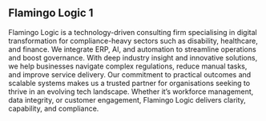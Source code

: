 ## Flamingo Logic 1

Flamingo Logic is a technology-driven consulting firm specialising in digital transformation for compliance-heavy sectors such as disability, healthcare, and finance. We integrate ERP, AI, and automation to streamline operations and boost governance. With deep industry insight and innovative solutions, we help businesses navigate complex regulations, reduce manual tasks, and improve service delivery. Our commitment to practical outcomes and scalable systems makes us a trusted partner for organisations seeking to thrive in an evolving tech landscape. Whether it’s workforce management, data integrity, or customer engagement, Flamingo Logic delivers clarity, capability, and compliance.
